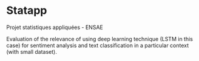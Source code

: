 # Statapp
Projet statistiques appliquées - ENSAE


Evaluation of the relevance of using deep learning technique (LSTM in this case) for sentiment analysis and text classification in a particular context (with small dataset).

